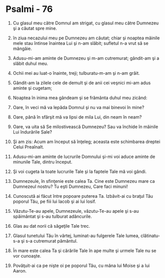 # Psalmi - 76

1. Cu glasul meu către Domnul am strigat, cu glasul meu către Dumnezeu şi a căutat spre mine. 

2. în ziua necazului meu pe Dumnezeu am căutat; chiar şi noaptea mâinile mele stau întinse înaintea Lui şi n-am slăbit; sufletul n-a vrut să se mângâie. 

3. Adusu-mi-am aminte de Dumnezeu şi m-am cutremurat; gândit-am şi a slăbit duhul meu. 

4. Ochii mei au luat-o înainte, treji; tulburatu-m-am şi n-am grăit. 

5. Gândit-am la zilele cele de demult şi de anii cei veşnici mi-am adus aminte şi cugetam; 

6. Noaptea în inima mea gândeam şi se frământa duhul meu zicând: 

7. Oare, în veci mă va lepăda Domnul şi nu va mai binevoi în mine? 

8. Oare, până în sfârşit mă va lipsi de mila Lui, din neam în neam? 

9. Oare, va uita să Se milostivească Dumnezeu? Sau va închide în mâinile Lui îndurările Sale? 

10. Şi am zis: Acum am început să înţeleg; aceasta este schimbarea dreptei Celui Preaînalt. 

11. Adusu-mi-am aminte de lucrurile Domnului şi-mi voi aduce aminte de minunile Tale, dintru început. 

12. Şi voi cugeta la toate lucrurile Tale şi la faptele Tale mă voi gândi. 

13. Dumnezeule, în sfinţenie este calea Ta. Cine este Dumnezeu mare ca Dumnezeul nostru? Tu eşti Dumnezeu, Care faci minuni! 

14. Cunoscută ai făcut între popoare puterea Ta. Izbăvit-ai cu braţul Tău poporul Tău, pe fiii lui Iacob şi ai lui Iosif. 

15. Văzutu-Te-au apele, Dumnezeule, văzutu-Te-au apele şi s-au spăimântat şi s-au tulburat adâncurile. 

16. Glas au dat norii că săgeţile Tale trec. 

17. Glasul tunetului Tău în vârtej, luminat-au fulgerele Tale lumea, clătinatu-s-a şi s-a cutremurat pământul. 

18. În mare este calea Ta şi cărările Tale în ape multe şi urmele Tale nu se vor cunoaşte. 

19. Povăţuit-ai ca pe nişte oi pe poporul Tău, cu mâna lui Moise şi a lui Aaron. 

